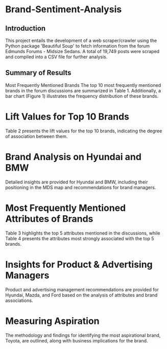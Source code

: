 # Brand-Sentiment-Analysis

## Introduction
This project entails the development of a web scraper/crawler using the Python package 'Beautiful Soup' to fetch information from the forum Edmunds Forums - Midsize Sedans. A total of 19,749 posts were scraped and compiled into a CSV file for further analysis.

## Summary of Results
Most Frequently Mentioned Brands
The top 10 most frequently mentioned brands in the forum discussions are summarized in Table 1. Additionally, a bar chart (Figure 1) illustrates the frequency distribution of these brands.

# Lift Values for Top 10 Brands
Table 2 presents the lift values for the top 10 brands, indicating the degree of association between them.

# Brand Analysis on Hyundai and BMW
Detailed insights are provided for Hyundai and BMW, including their positioning in the MDS map and recommendations for brand managers.

# Most Frequently Mentioned Attributes of Brands
Table 3 highlights the top 5 attributes mentioned in the discussions, while Table 4 presents the attributes most strongly associated with the top 5 brands.

# Insights for Product & Advertising Managers
Product and advertising management recommendations are provided for Hyundai, Mazda, and Ford based on the analysis of attributes and brand associations.

# Measuring Aspiration
The methodology and findings for identifying the most aspirational brand, Toyota, are outlined, along with business implications for the brand.


